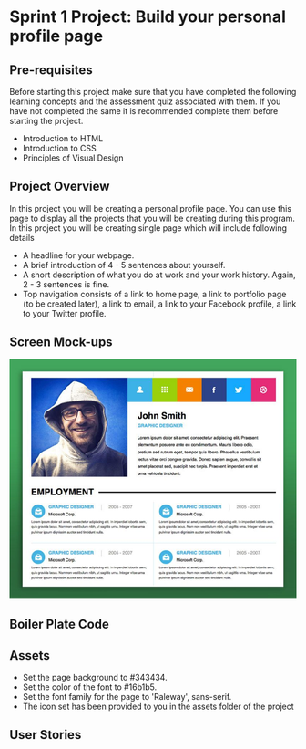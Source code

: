 # Sprint 1 Project: Build your personal profile page

## Pre-requisites
Before starting this project make sure that you have completed the following learning concepts and the assessment quiz associated with them. If you have not completed the same it is recommended complete them before starting the project.

- Introduction to HTML
- Introduction to CSS
- Principles of Visual Design

## Project Overview
In this project you will be creating a personal profile page. You can use this page to display all the projects that you will be creating during this program. In this project you will be creating single page which will include following details

- A headline for your webpage.
- A brief introduction of 4 - 5 sentences about yourself.
- A short description of what you do at work and your work history. Again, 2 - 3 sentences is fine. 
- Top navigation consists of a link to home page, a link to portfolio page (to be created later), a link to email, a link to your Facebook profile, a link to your Twitter profile.


## Screen Mock-ups

![](../profile_page.jpg)

## Boiler Plate Code

## Assets
- Set the page background to #343434.
- Set the color of the font to #16b1b5.
- Set the font family for the page to 'Raleway', sans-serif.
- The icon set has been provided to you in the assets folder of the project

## User Stories
